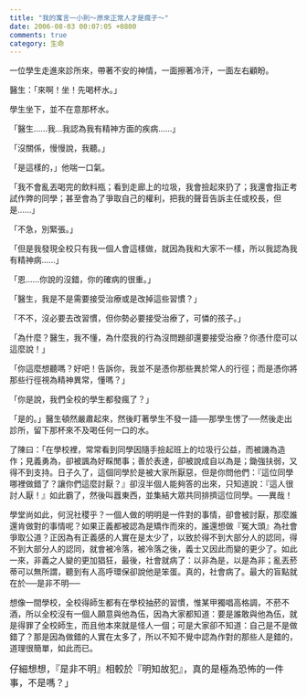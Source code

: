 ```yaml
---
title: "我的寓言一小則～原來正常人才是瘋子～"
date: 2006-08-03 00:07:05 +0800
comments: true
category: 生命
---
```


<p>一位學生走進來診所來，帶著不安的神情，一面擦著冷汗，一面左右顧盼。</p><p>醫生：「來啊！坐！先喝杯水。」</p><p>學生坐下，並不在意那杯水。</p><p>「醫生......我...我認為我有精神方面的疾病......」</p><p>「沒關係，慢慢說，我聽。」</p><p>「是這樣的，」他喘一口氣。</p><p>「我不會亂丟喝完的飲料瓶；看到走廊上的垃圾，我會撿起來扔了；我還會指正考試作弊的同學；甚至會為了爭取自己的權利，把我的聲音告訴主任或校長，但是......」</p><p>「不急，別緊張。」</p><p>「但是我發現全校只有我一個人會這樣做，就因為我和大家不一樣，所以我認為我有精神病......」</p><p>「恩......你說的沒錯，你的確病的很重。」</p><p>「醫生，我是不是需要接受治療或是改掉這些習慣？」</p><p>「不不，沒必要去改習慣，但你勢必要接受治療了，可憐的孩子。」</p><p>「為什麼？醫生，我不懂，為什麼我的行為沒問題卻還要接受治療？你憑什麼可以這麼說！」</p><p>「你這麼想聽嗎？好吧！告訴你，我並不是憑你那些異於常人的行徑；而是憑你將那些行徑視為精神異常，懂嗎？」</p><p>「你是說，我們全校的學生都發瘋了？」</p><p>「是的。」醫生頓然嚴肅起來，然後盯著學生不發一語──那學生愣了──然後走出診所，留下那杯來不及喝任何一口的水。</p><p>了陳曰：「在學校裡，常常看到同學因隨手撿起班上的垃圾行公益，而被譏為造作；見義勇為，卻被諷為好睬閒事；善於表達，卻被說成自以為是；鋤強扶弱，又得不到支持。日子久了，這個同學於是被大家所厭惡，但是你問他們：『這位同學哪裡做錯了？讓你們這麼討厭？』卻沒半個人能夠答的出來，只知道說：『這人很討人厭！』如此霸了，然後叫囂東西，並集結大眾共同排擠這位同學。──異哉！</p><p>學堂尚如此，何況社稷乎？一個人做的明明是一件對的事情，卻會被討厭，那麼誰還肯做對的事情呢？如果正義都被認為是矯作而來的，誰還想做『冤大頭』為社會爭取公道？正因為有正義感的人實在是太少了，以致於得不到大部分人的認同，得不到大部分人的認同，就會被冷落，被冷落之後，義士又因此而變的更少了。如此一來，非義之人變的更加猖狂，最後，社會就病了：以非為是，以是為非；亂丟菸蒂可以無所謂，聽到有人高呼環保卻說他是笨蛋。真的，社會病了。最大的盲點就在於──是非不明──</p><p>想像一間學校，全校得師生都有在學校抽菸的習慣，惟某甲獨唱高格調，不菸不酒，所以全校沒有一個人願意與他為伍，因為大家都知道：要是誰敢與他為伍，就是得罪了全校師生，而且他本來就是怪人一個；可是大家卻不知道：自己是不是做錯了？那是因為做錯的人實在太多了，所以不知不覺中認為作對的那些人是錯的，道理很簡單，如此而已。</p><span style="font-size: 12pt; font-family: 新細明體;">仔細想想，『是非不明』相較於『明知故犯』，真的是極為恐怖的一件事，不是嗎？」</span>
